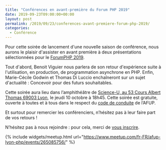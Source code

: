 ```yaml
---
title: "Conférences en avant-première du Forum PHP 2019"
date: 2019-09-23T09:00:00+00:00
layout: post
permalink: /2019/09/23/conferences-avant-premiere-forum-php-2019/
categories:
  - Conférence
---
```


Pour cette soirée de lancement d'une nouvelle saison de conférence, nous aurons le plaisir d'assister en avant première à deux présentations sélectionnées pour le [ForumPHP 2019](https://event.afup.org/).

Tout d'abord, Benoit Viguier nous parlera de son retour d'expérience suite à l'utilisation, en production, de programmation asynchrone en PHP. Enfin, Marie-Cécile Godwin et Thomas Di Luccio enchaîneront sur un sujet d'actualité : Concevoir pour des futurs souhaitables.

Cette soirée aura lieu dans l’amphithéâtre de [Science-U, au <span class="section-info-text">53 Cours Albert Thomas</span> 69003 Lyon](https://goo.gl/maps/FHV74269t132), le jeudi 10 octobre à 18h45. Cette soirée est gratuite, ouverte à toutes et à tous dans le respect du [code de conduite](https://afup.org/p/986-code-de-conduite) de l’AFUP.

Et surtout pour remercier les conférenciers, n’hésitez pas à leur faire part de vos retours !

N’hésitez pas à nous rejoindre : pour cela, merci de [vous inscrire](https://www.meetup.com/fr-FR/afup-lyon-php/events/265085756/).

{% include widgets/meetup.html url="https://www.meetup.com/fr-FR/afup-lyon-php/events/265085756/" %}
